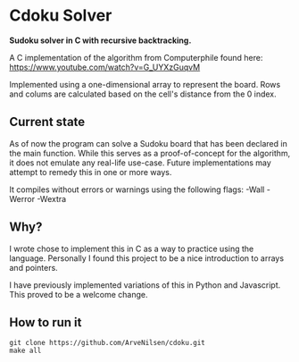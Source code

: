 # Cdoku Solver

**Sudoku solver in C with recursive backtracking.**

A C implementation of the algorithm from Computerphile
found here: https://www.youtube.com/watch?v=G_UYXzGuqvM

Implemented using a one-dimensional array to represent the board.
Rows and colums are calculated based on the cell's distance from the 0 index.

## Current state

As of now the program can solve a Sudoku board that has been declared in the main function.
While this serves as a proof-of-concept for the algorithm, it does not emulate any real-life use-case.
Future implementations may attempt to remedy this in one or more ways.

It compiles without errors or warnings using the following flags:
-Wall -Werror -Wextra

## Why?

I wrote chose to implement this in C as a way to practice using the language.
Personally I found this project to be a nice introduction to arrays and pointers.

I have previously implemented variations of this in Python and Javascript.
This proved to be a welcome change.

## How to run it

    git clone https://github.com/ArveNilsen/cdoku.git
    make all
